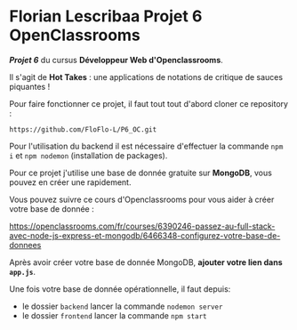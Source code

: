 # Florian Lescribaa Projet 6 OpenClassrooms

***Projet 6*** du cursus **Développeur Web d'Openclassrooms**.

Il s'agit de **Hot Takes** : une applications de notations de critique de sauces piquantes !

Pour faire fonctionner ce projet, il faut tout tout d'abord cloner ce repository :

```https://github.com/FloFlo-L/P6_OC.git```

Pour l'utilisation du backend il est nécessaire d'effectuer la commande ```npm i``` et ```npm nodemon``` (installation de packages).

Pour ce projet j'utilise une base de donnée gratuite sur **MongoDB**, vous pouvez en créer une rapidement.

Vous pouvez suivre ce cours d'Openclassrooms pour vous aider à créer votre base de donnée :

https://openclassrooms.com/fr/courses/6390246-passez-au-full-stack-avec-node-js-express-et-mongodb/6466348-configurez-votre-base-de-donnees

Après avoir créer votre base de donnée MongoDB, **ajouter votre lien dans ```app.js```**.

Une fois votre base de donnée opérationnelle, il faut depuis:

- le dossier ```backend``` lancer la commande ```nodemon server```
- le dossier ```frontend``` lancer la commande ```npm start```